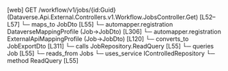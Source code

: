 [web] GET /workflow/v1/jobs/{id:Guid}  (Dataverse.Api.External.Controllers.v1.Workflow.JobsController.Get)  [L52–L57]
  └─ maps_to JobDto [L55]
    └─ automapper.registration DataverseMappingProfile (Job->JobDto) [L306]
    └─ automapper.registration ExternalApiMappingProfile (Job->JobDto) [L120]
    └─ converts_to JobExportDto [L311]
  └─ calls JobRepository.ReadQuery [L55]
  └─ queries Job [L55]
    └─ reads_from Jobs
  └─ uses_service IControlledRepository<Job>
    └─ method ReadQuery [L55]

